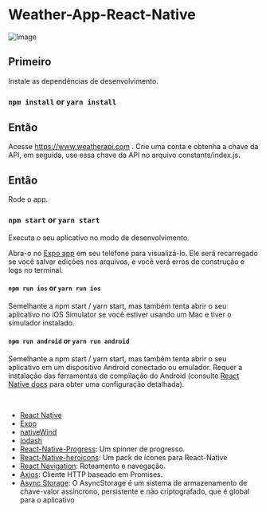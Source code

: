 # Weather-App-React-Native

![Image](https://cdn.dribbble.com/userupload/6958364/file/original-9ca93c2dd96a84d5364670135de826d4.png?resize=2048x1536)

## Primeiro

Instale as dependências de desenvolvimento.

### `npm install` or `yarn install`

## Então

Acesse https://www.weatherapi.com . Crie uma conta e obtenha a chave da API, em seguida, use essa chave da API no arquivo constants/index.js.

## Então

Rode o app.

### `npm start` or `yarn start`

Executa o seu aplicativo no modo de desenvolvimento.

Abra-o no [Expo app](https://expo.io) em seu telefone para visualizá-lo. Ele será recarregado se você salvar edições nos arquivos, e você verá erros de construção e logs no terminal.

#### `npm run ios` or `yarn run ios`

Semelhante a npm start / yarn start, mas também tenta abrir o seu aplicativo no iOS Simulator se você estiver usando um Mac e tiver o simulador instalado.

#### `npm run android` or `yarn run android`

Semelhante a npm start / yarn start, mas também tenta abrir o seu aplicativo em um dispositivo Android conectado ou emulador. Requer a instalação das ferramentas de compilação do Android (consulte [React Native docs](https://facebook.github.io/react-native/docs/getting-started.html) para obter uma configuração detalhada).

<br />


- [React Native](https://reactnative.dev/)
- [Expo](https://expo.dev/)
- [nativeWind](https://www.nativewind.dev/)
- [lodash](https://www.npmjs.com/package/lodash)
- [React-Native-Progress](https://www.npmjs.com/package/react-native-progress): Um spinner de progresso.
- [React-Native-heroicons](https://www.npmjs.com/package/react-native-heroicons): Um pack de ícones para React-Native
- [React Navigation](https://reactnavigation.org/): Roteamento e navegação.
- [Axios](https://github.com/axios/axios): Cliente HTTP baseado em Promises.
- [Async Storage](https://reactnative.dev/docs/asyncstorage): O AsyncStorage é um sistema de armazenamento de chave-valor assíncrono, persistente e não criptografado, que é global para o aplicativo


